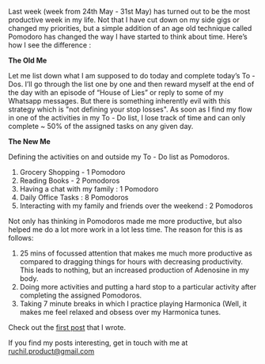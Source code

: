 Last week (week from 24th May - 31st May) has turned out to be the most productive week in my life. Not that I have cut down on my side gigs or changed my priorities, but a simple addition of an age old technique called Pomodoro has changed the way I have started to think about time. Here’s how I see the difference : 

**The Old Me**

Let me list down what I am supposed to do today and complete today’s To - Dos. I’ll go through the list one by one and then reward myself at the end of the day with an episode of “House of Lies” or reply to some of my Whatsapp messages. But there is something inherently evil with this strategy which is "not defining your stop losses". As soon as I find my flow in one of  the activities in  my To - Do list, I lose track of time and can only complete ~ 50% of the assigned tasks on any given day. 

**The New Me**

Defining the activities on and outside my To - Do list as Pomodoros. 

1. Grocery Shopping - 1 Pomodoro 
2. Reading Books - 2 Pomodoros 
3. Having a chat with my family : 1 Pomodoro 
4. Daily Office Tasks : 8 Pomodoros
5. Interacting with my family and friends over the weekend : 2 Pomodoros 

Not only has thinking in Pomodoros made me more productive, but also helped me do a lot more work in a lot less time. The reason for this is as follows: 

1. 25 mins of focussed attention that makes me much more productive as compared to dragging things for 
    hours with decreasing productivity. This leads to nothing, but an increased production of Adenosine in my body. 
2. Doing more activities and putting a hard stop to a particular activity after completing the assigned 
   Pomodoros.
3. Taking 7 minute breaks in which I practice playing Harmonica (Well, it makes me feel relaxed and
   obsess over my Harmonica tunes.

  Check out the [first post][jekyll-firstpost] that I wrote. 

If you find my posts interesting, get in touch with me at ruchil.product@gmail.com

[jekyll-firstpost]: https://23ruchil.github.io/Blog/2020/05/19/Differentiating-Yourself-Through-Social-Media.html
